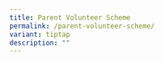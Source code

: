 ```yaml
---
title: Parent Volunteer Scheme
permalink: /parent-volunteer-scheme/
variant: tiptap
description: ""
---
```

